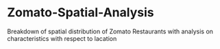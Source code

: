 # Zomato-Spatial-Analysis
Breakdown of spatial distribution of Zomato Restaurants with analysis on characteristics with respect to lacation
